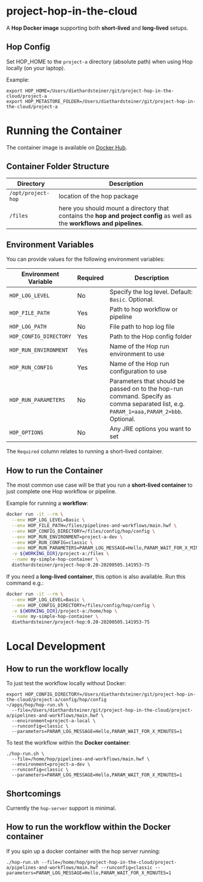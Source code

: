 # project-hop-in-the-cloud

A **Hop Docker image** supporting both **short-lived** and **long-lived** setups.

## Hop Config

Set HOP_HOME to the `project-a` directory (absolute path) when using Hop locally (on your laptop).

Example:

```
export HOP_HOME=/Users/diethardsteiner/git/project-hop-in-the-cloud/project-a
export HOP_METASTORE_FOLDER=/Users/diethardsteiner/git/project-hop-in-the-cloud/project-a
```

# Running the Container

The container image is available on [Docker Hub](https://hub.docker.com/r/diethardsteiner/project-hop).

## Container Folder Structure


Directory	| Description
---	|---
`/opt/project-hop`	| location of the hop package
`/files`	| here you should mount a directory that contains the **hop and project config** as well as the **workflows and pipelines**.

## Environment Variables

You can provide values for the following environment variables:


Environment Variable	| Required	| Description
---	|----	|---
`HOP_LOG_LEVEL`	| No	| Specify the log level. Default: `Basic`. Optional.
`HOP_FILE_PATH`	| Yes	| Path to hop workflow or pipeline
`HOP_LOG_PATH`	| No	| File path to hop log file
`HOP_CONFIG_DIRECTORY`	| Yes	| Path to the Hop config folder
`HOP_RUN_ENVIRONMENT`	| Yes	| Name of the Hop run environment to use
`HOP_RUN_CONFIG`	| Yes	| Name of the Hop run configuration to use
`HOP_RUN_PARAMETERS`	| No	| Parameters that should be passed on to the hop-run command. Specify as comma separated list, e.g. `PARAM_1=aaa,PARAM_2=bbb`. Optional.
`HOP_OPTIONS`	| No	| Any JRE options you want to set

The `Required` column relates to running a short-lived container.

## How to run the Container

The most common use case will be that you run a **short-lived container** to just complete one Hop workflow or pipeline.

Example for running a **workflow**:

```bash
docker run -it --rm \
  --env HOP_LOG_LEVEL=Basic \
  --env HOP_FILE_PATH=/files/pipelines-and-workflows/main.hwf \
  --env HOP_CONFIG_DIRECTORY=/files/config/hop/config \
  --env HOP_RUN_ENVIRONMENT=project-a-dev \
  --env HOP_RUN_CONFIG=classic \
  --env HOP_RUN_PARAMETERS=PARAM_LOG_MESSAGE=Hello,PARAM_WAIT_FOR_X_MINUTES=1 \
  -v ${WORKING_DIR}/project-a:/files \
  --name my-simple-hop-container \
  diethardsteiner/project-hop:0.20-20200505.141953-75
```

If you need a **long-lived container**, this option is also available. Run this command e.g.:

```bash
docker run -it --rm \
  --env HOP_LOG_LEVEL=Basic \
  --env HOP_CONFIG_DIRECTORY=/files/config/hop/config \
  -v ${WORKING_DIR}/project-a:/home/hop \
  --name my-simple-hop-container \
  diethardsteiner/project-hop:0.20-20200505.141953-75
```


# Local Development

## How to run the workflow locally

To just test the workflow locally without Docker:

```
export HOP_CONFIG_DIRECTORY=/Users/diethardsteiner/git/project-hop-in-the-cloud/project-a/config/hop/config
~/apps/hop/hop-run.sh \
  --file=/Users/diethardsteiner/git/project-hop-in-the-cloud/project-a/pipelines-and-workflows/main.hwf \
  --environment=project-a-local \
  --runconfig=classic \
  --parameters=PARAM_LOG_MESSAGE=Hello,PARAM_WAIT_FOR_X_MINUTES=1
```

To test the workflow within the **Docker container**:  

```
./hop-run.sh \
  --file=/home/hop/pipelines-and-workflows/main.hwf \
  --environment=project-a-dev \
  --runconfig=classic \
  --parameters=PARAM_LOG_MESSAGE=Hello,PARAM_WAIT_FOR_X_MINUTES=1
```

## Shortcomings

Currently the `hop-server` support is minimal.

## How to run the workflow within the Docker container

If you spin up a docker container with the hop server running:

```
./hop-run.sh --file=/home/hop/project-hop-in-the-cloud/project-a/pipelines-and-workflows/main.hwf --runconfig=classic --parameters=PARAM_LOG_MESSAGE=Hello,PARAM_WAIT_FOR_X_MINUTES=1
```